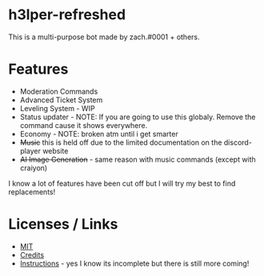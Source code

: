 # h3lper-refreshed
This is a multi-purpose bot made by zach.#0001 + others.

# Features

- Moderation Commands
- Advanced Ticket System
- Leveling System - WIP
- Status updater - NOTE: If you are going to use this globaly. Remove the command cause it shows everywhere.
- Economy - NOTE: broken atm until i get smarter
- ~~Music~~ this is held off due to the limited documentation on the discord-player website
- ~~AI Image Generation~~ - same reason with music commands (except with craiyon)

I know a lot of features have been cut off but I will try my best to find replacements!

# Licenses / Links

- [MIT](https://choosealicense.com/licenses/mit/)
- [Credits](https://github.com/Potatopy/h3lper-refreshed-v1/blob/master/CREDITS.md)
- [Instructions](https://github.com/Potatopy/h3lper-refreshed-v1/blob/master/INSTRUCTIONS.md) - yes I know its incomplete but there is still more coming!
